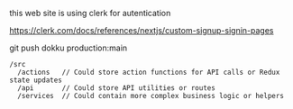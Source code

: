 this web site is using clerk for autentication

https://clerk.com/docs/references/nextjs/custom-signup-signin-pages

git push dokku production:main


```
/src
  /actions   // Could store action functions for API calls or Redux state updates
  /api       // Could store API utilities or routes
  /services  // Could contain more complex business logic or helpers

````

